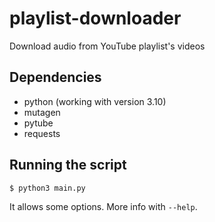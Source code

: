 # playlist-downloader

Download audio from YouTube playlist's videos

## Dependencies

- python (working with version 3.10)
- mutagen
- pytube
- requests

## Running the script

```bash
$ python3 main.py
```

It allows some options. More info with `--help`.
